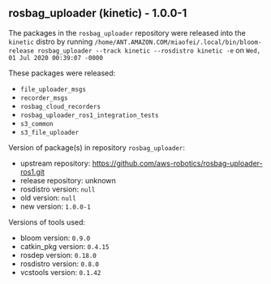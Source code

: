 ## rosbag_uploader (kinetic) - 1.0.0-1

The packages in the `rosbag_uploader` repository were released into the `kinetic` distro by running `/home/ANT.AMAZON.COM/miaofei/.local/bin/bloom-release rosbag_uploader --track kinetic --rosdistro kinetic -e` on `Wed, 01 Jul 2020 00:39:07 -0000`

These packages were released:
- `file_uploader_msgs`
- `recorder_msgs`
- `rosbag_cloud_recorders`
- `rosbag_uploader_ros1_integration_tests`
- `s3_common`
- `s3_file_uploader`

Version of package(s) in repository `rosbag_uploader`:

- upstream repository: https://github.com/aws-robotics/rosbag-uploader-ros1.git
- release repository: unknown
- rosdistro version: `null`
- old version: `null`
- new version: `1.0.0-1`

Versions of tools used:

- bloom version: `0.9.0`
- catkin_pkg version: `0.4.15`
- rosdep version: `0.18.0`
- rosdistro version: `0.8.0`
- vcstools version: `0.1.42`


